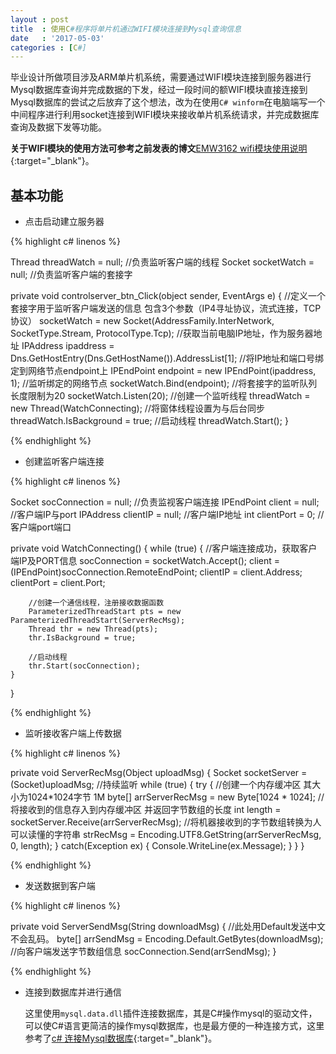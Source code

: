 ```yaml
---
layout : post
title  : 使用C#程序将单片机通过WIFI模块连接到Mysql查询信息
date   : '2017-05-03'
categories : [C#]
---
```


毕业设计所做项目涉及ARM单片机系统，需要通过WIFI模块连接到服务器进行Mysql数据库查询并完成数据的下发，经过一段时间的额WIFI模块直接连接到Mysql数据库的尝试之后放弃了这个想法，改为在使用`C# winform`在电脑端写一个中间程序进行利用socket连接到WIFI模块来接收单片机系统请求，并完成数据库查询及数据下发等功能。

**关于WIFI模块的使用方法可参考之前发表的博文**[EMW3162 wifi模块使用说明](./EMW3162-usage.html){:target="_blank"}。

## 基本功能

- 点击启动建立服务器

{% highlight c# linenos %}

Thread threadWatch = null; //负责监听客户端的线程
Socket socketWatch = null; //负责监听客户端的套接字

private void controlserver_btn_Click(object sender, EventArgs e)
{
	//定义一个套接字用于监听客户端发送的信息 包含3个参数（IP4寻址协议，流式连接，TCP协议）
	socketWatch = new Socket(AddressFamily.InterNetwork, SocketType.Stream, ProtocolType.Tcp);
	//获取当前电脑IP地址，作为服务器地址
	IPAddress ipaddress = Dns.GetHostEntry(Dns.GetHostName()).AddressList[1];
	//将IP地址和端口号绑定到网络节点endpoint上
	IPEndPoint endpoint = new IPEndPoint(ipaddress, 1);
	//监听绑定的网络节点
	socketWatch.Bind(endpoint);
	//将套接字的监听队列长度限制为20
	socketWatch.Listen(20);
	//创建一个监听线程
	threadWatch = new Thread(WatchConnecting);
	//将窗体线程设置为与后台同步
	threadWatch.IsBackground = true;
	//启动线程
	threadWatch.Start();
}

{% endhighlight %}

- 创建监听客户端连接

{% highlight c# linenos %}

Socket socConnection = null; //负责监视客户端连接
IPEndPoint client = null;    //客户端IP与port
IPAddress clientIP = null;   //客户端IP地址
int clientPort = 0;          //客户端port端口

private void WatchConnecting()
{
	while (true)
	{
		//客户端连接成功，获取客户端IP及PORT信息
		socConnection = socketWatch.Accept();
		client = (IPEndPoint)socConnection.RemoteEndPoint;
		clientIP = client.Address;
		clientPort = client.Port;
	
		//创建一个通信线程，注册接收数据函数
		ParameterizedThreadStart pts = new ParameterizedThreadStart(ServerRecMsg);
		Thread thr = new Thread(pts);
		thr.IsBackground = true;
	
		//启动线程
		thr.Start(socConnection);
	}
}

{% endhighlight %}

- 监听接收客户端上传数据

{% highlight c# linenos %}

private void ServerRecMsg(Object uploadMsg)
{
	Socket socketServer = (Socket)uploadMsg;
	//持续监听
	while (true)
	{
		try
		{
			//创建一个内存缓冲区 其大小为1024*1024字节 1M
			byte[] arrServerRecMsg = new Byte[1024 * 1024];
			//将接收到的信息存入到内存缓冲区 并返回字节数组的长度
			int length = socketServer.Receive(arrServerRecMsg);
			//将机器接收到的字节数组转换为人可以读懂的字符串
			strRecMsg = Encoding.UTF8.GetString(arrServerRecMsg, 0, length);
		}
		catch(Exception ex)
		{
			Console.WriteLine(ex.Message);
		}
	}
}

{% endhighlight %}

- 发送数据到客户端

{% highlight c# linenos %}

private void ServerSendMsg(String downloadMsg)
{
	//此处用Default发送中文不会乱码。
	byte[] arrSendMsg = Encoding.Default.GetBytes(downloadMsg);
	//向客户端发送字节数组信息
	socConnection.Send(arrSendMsg);
}

{% endhighlight %}

- 连接到数据库并进行通信

  这里使用`mysql.data.dll`插件连接数据库，其是C#操作mysql的驱动文件，可以使C#语言更简洁的操作mysql数据库，也是最方便的一种连接方式，这里参考了[c# 连接Mysql数据库](http://www.cnblogs.com/sosoft/p/3906136.html){:target="_blank"}。
